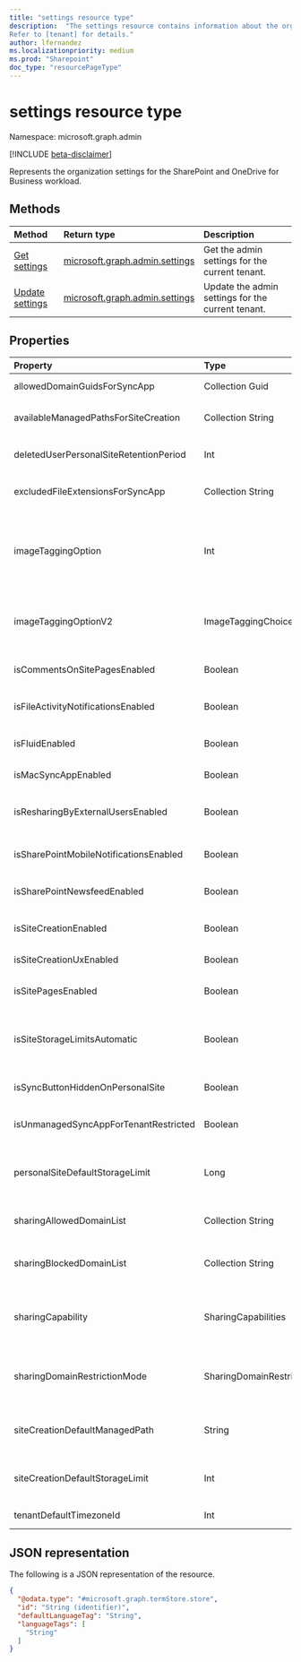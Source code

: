 ```yaml
---
title: "settings resource type"
description:  "The settings resource contains information about the organization settings for the SharePoint and OneDrive for Business workload.
Refer to [tenant] for details."
author: lfernandez
ms.localizationpriority: medium
ms.prod: "Sharepoint"
doc_type: "resourcePageType"
---
```


# settings resource type

Namespace: microsoft.graph.admin

[!INCLUDE [beta-disclaimer](../../includes/beta-disclaimer.md)]

Represents the organization settings for the SharePoint and OneDrive for Business workload.

## Methods
|Method|Return type|Description
|:---|:---|:---
|[Get settings](../api/admin-settings-get.md)|[microsoft.graph.admin.settings](../resources/admin-settings.md) | Get the admin settings for the current tenant.|
|[Update settings](../api/admin-settings-update.md) | [microsoft.graph.admin.settings](../resources/admin-settings.md) | Update the admin settings for the current tenant.|

## Properties
|Property|Type|Description
|:---|:---|:---
| allowedDomainGuidsForSyncApp                       | Collection Guid             | List of trusted domain GUIDs for sync client.                                                                                                                                                                           |
| availableManagedPathsForSiteCreation               | Collection String           | Array of strings representing the managed paths available for site creation.                                                                                                                                            |
| deletedUserPersonalSiteRetentionPeriod             | Int                          | Integer representing the number of days for preserving a deleted user's personal sites.                                                                                                                                 |
| excludedFileExtensionsForSyncApp                   | Collection String           | List of strings representing the file extensions that should be excluded from the sync client.                                                                                                                          |
| imageTaggingOption                                 | Int                          | Integer representing mapping to ImageTaggingChoice enum. 0 disables the image tagging option for the tenant. 1 sets the image tagging option to 'basic'. 2 sets the image tagging option to 'enhanced'.                 |
| imageTaggingOptionV2                               | ImageTaggingChoice           | Specifies the image tagging option for the tenant. Value should be one of the values listed in [imageTaggingChoice] enumeration.                                                                                        |
| isCommentsOnSitePagesEnabled                       | Boolean                      | Boolean indicating if comments are allowed on the modern site pages in SharePoint.                                                                                                                                      |
| isFileActivityNotificationsEnabled                 | Boolean                      | Boolean indicating if push notifications are enabled for OneDrive for Business events.                                                                                                                                  |
| isFluidEnabled                                     | Boolean                      | Boolean indicating if Fluid Framework is allowed on SharePoint sites.                                                                                                                                                   |
| isMacSyncAppEnabled                                | Boolean                      | Boolean indicating if Mac clients should be blocked from sync.                                                                                                                                                          |
| isResharingByExternalUsersEnabled                  | Boolean                      | Boolean indicating if external users are blocked from resharing files, folders, and sites that they do not own.                                                                                                         |
| isSharePointMobileNotificationsEnabled             | Boolean                      | Boolean indicating if mobile push notifications are enabled for SharePoint.                                                                                                                                             |
| isSharePointNewsfeedEnabled                        | Boolean                      | Boolean indicating if newsfeed is allowed on the modern site pages in SharePoint.                                                                                                                                       |
| isSiteCreationEnabled                              | Boolean                      | Boolean indicating whether or not to show self service site creation.                                                                                                                                                   |
| isSiteCreationUxEnabled                            | Boolean                      | Boolean indicating if the new UX for site creation will be enabled.                                                                                                                                                     |
| isSitePagesEnabled                                 | Boolean                      | Boolean indicating if create new mordern pages is allowed on SharePoint sites.                                                                                                                                          |
| isSiteStorageLimitsAutomatic                       | Boolean                      | Boolean indicating if sites storage space will be automatically managed or managed by letting the user set specific storage limits per site.                                                                            |
| isSyncButtonHiddenOnPersonalSite                   | Boolean                      | Boolean indicating if the sync button on OneDrive for Business sites will be shown or hidden.                                                                                                                           |
| isUnmanagedSyncAppForTenantRestricted              | Boolean                      | Boolean indicating if the unmanaged sync client will be enabled for the tenant.                                                                                                                                         |
| personalSiteDefaultStorageLimit                    | Long                         | Integer representing the default OneDrive storage limit for all new and existing users who are assigned a qualifying license. Measured in megabytes (Mb).                                                               |
| sharingAllowedDomainList                           | Collection String           | Specifies a list of email domains that is allowed for sharing with the external collaborators.                                                                                                                          |
| sharingBlockedDomainList                           | Collection String           | Specifies a list of email domains that is blocked or prohibited for sharing with the external collaborators.                                                                                                            |
| sharingCapability                                  | SharingCapabilities          | Sharing capability for the tenant. Value should be one of the values listed in [sharingCapabilities] enumeration.                                                                                                       |
| sharingDomainRestrictionMode                       | SharingDomainRestrictionMode | Specifies the external sharing mode for domains. Value should be one of the values listed in [sharingDomainRestrictionMode] enumeration.                                                                                |
| siteCreationDefaultManagedPath                     | String                       | String representing the value of the team site managed path. This is the path under which new team sites will be created under.                                                                                         |
| siteCreationDefaultStorageLimit                    | Int                          | Integer representing the default storage quota for a new site upon creation. Measured in megabytes (Mb).                                                                                                                |
| tenantDefaultTimezoneId                            | Int                          | Integer representing the tenant's default timezone ID.                                                                                                                                                                  |



## JSON representation
The following is a JSON representation of the resource.
<!-- {
  "blockType": "resource",
  "@odata.type": "microsoft.graph.admin.settings"
}
-->
``` json
{
  "@odata.type": "#microsoft.graph.termStore.store",
  "id": "String (identifier)",
  "defaultLanguageTag": "String",
  "languageTags": [
    "String"
  ]  
}
```